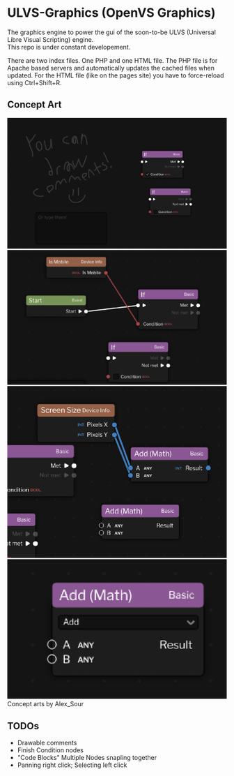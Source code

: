 # ULVS-Graphics (OpenVS Graphics)

The graphics engine to power the gui of the
 soon-to-be ULVS (Universal Libre Visual Scripting)
engine.  
This repo is under constant developement.

There are two index files. One PHP and one HTML file. The PHP file is for Apache based servers and automatically updates the cached files when updated. For the HTML file (like on the pages site) you have to force-reload using Ctrl+Shift+R.

## Concept Art

![Concept art image](https://raw.githubusercontent.com/Carroted/ulvs-graphics/master/assets/concept-art.png)
![Second concept art image](https://raw.githubusercontent.com/Carroted/ulvs-graphics/master/assets/concept-art1.png)
![Third concept art image](https://raw.githubusercontent.com/Carroted/ulvs-graphics/master/assets/concept-art2.png)
![Fourth concept art image](https://raw.githubusercontent.com/Carroted/ulvs-graphics/master/assets/concept-art3.png)
Concept arts by Alex_Sour

## TODOs

- Drawable comments
- Finish Condition nodes
- "Code Blocks" Multiple Nodes snapling together
- Panning right click; Selecting left click
